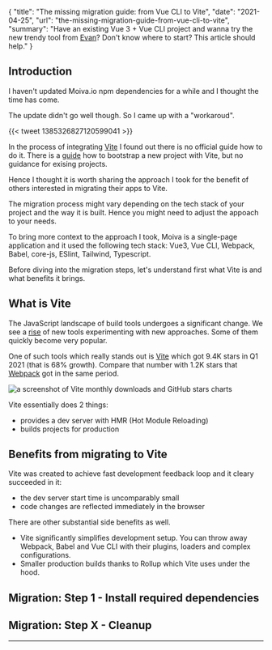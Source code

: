 {
    "title": "The missing migration guide: from Vue CLI to Vite",
    "date": "2021-04-25",
    "url": "the-missing-migration-guide-from-vue-cli-to-vite",
    "summary": "Have an existing Vue 3 + Vue CLI project and wanna try the new trendy tool from [Evan](https://twitter.com/youyuxi)? Don't know where to start? This article should help."
}

## Introduction
I haven't updated Moiva.io npm dependencies for a while and I thought the time has come. 

The update didn't go well though. So I came up with a "workaroud". 

{{< tweet 1385326827120599041 >}}

In the process of integrating [Vite](https://vitejs.dev/) I found out there is no official guide how to do it. There is a [guide](https://vitejs.dev/guide/) how to bootstrap a new project with Vite, but no guidance for exising projects.

Hence I thought it is worth sharing the approach I took for the benefit of others interested in migrating their apps to Vite.

The migration process might vary depending on the tech stack of your project and the way it is built. Hence you might need to adjust the appoach to your needs.

To bring more context to the approach I took, Moiva is a single-page application and it used the following tech stack: Vue3, Vue CLI, Webpack, Babel, core-js, ESlint, Tailwind, Typescript.

Before diving into the migration steps, let's understand first what Vite is and what benefits it brings.

## What is Vite

The JavaScript landscape of build tools undergoes a significant change. We see a [rise](https://moiva.io/blog/2021-q1-report-js-build-tools-bundlers) of new tools experimenting with new approaches. Some of them quickly become very popular.

One of such tools which really stands out is [Vite](https://github.com/vitejs/vite) which got 9.4K stars in Q1 2021 (that is 68% growth). Compare that number with 1.2K stars that [Webpack](https://github.com/webpack/webpack) got in the same period.

![a screenshot of Vite monthly downloads and GitHub stars charts](/blog/images/2021-04-vue-cli-to-vite/vite-downloads.png)

Vite essentially does 2 things:
- provides a dev server with HMR (Hot Module Reloading)
- builds projects for production

## Benefits from migrating to Vite

Vite was created to achieve fast development feedback loop and it cleary succeeded in it:
- the dev server start time is uncomparably small
- code changes are reflected immediately in the browser

There are other substantial side benefits as well.
- Vite significantly simplifies development setup. You can throw away Webpack, Babel and Vue CLI with their plugins, loaders and complex configurations.
- Smaller production builds thanks to Rollup which Vite uses under the hood.

## Migration: Step 1 - Install required dependencies
## Migration: Step X - Cleanup


-----

